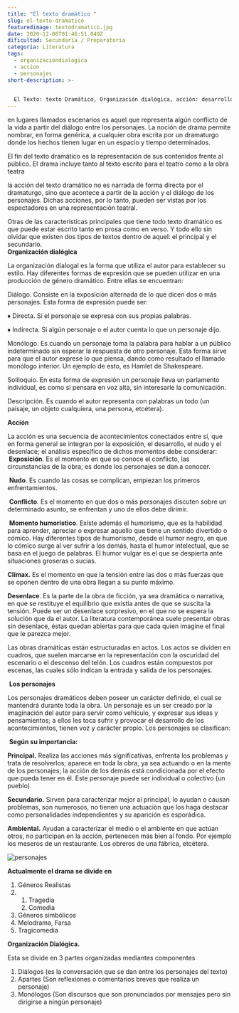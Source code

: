 ```yaml
---
title: "El texto dramático "
slug: el-texto-dramatico
featuredimage: textodramatico.jpg
date: 2020-12-06T01:46:51.049Z
dificultad: Secundaria / Preparatoria
categoria: Literatura
tags:
  - organizaciondialogica
  - accion
  - personajes
short-description: >-
  

  El Texto: texto Dramático, Organización dialógica, acción: desarrollo nudo y desenlace, Personajes, Tragedia Características
---
```

en lugares llamados escenarios es aquel que representa algún conflicto de la vida a partir del diálogo entre los personajes. La noción de drama permite nombrar, en forma genérica, a cualquier obra escrita por un dramaturgo donde los hechos tienen lugar en un espacio y tiempo determinados.

El fin del texto dramático es la representación de sus contenidos frente al público. El drama incluye tanto al texto escrito para el teatro como a la obra teatra

la acción del texto dramático no es narrada de forma directa por el dramaturgo, sino que acontece a partir de la acción y el diálogo de los personajes. Dichas acciones, por lo tanto, pueden ser vistas por los espectadores en una representación teatral.

Otras de las características principales que tiene todo texto dramático es que puede estar escrito tanto en prosa como en verso. Y todo ello sin olvidar que existen dos tipos de textos dentro de aquel: el principal y el secundario.**\
Organización dialógica** 

La organización dialogal es la forma que utiliza el autor para establecer su estilo. Hay diferentes formas de expresión que se pueden utilizar en una producción de género dramático. Entre ellas se encuentran:

Diálogo. Consiste en la exposición alternada de lo que dicen dos o más personajes. Esta forma de expresión puede ser:

♦ Directa. Si el personaje se expresa con sus propias palabras. 

♦ Indirecta. Si algún personaje o el autor cuenta lo que un personaje dijo. 

Monólogo. Es cuando un personaje toma la palabra para hablar a un público indeterminado sin esperar la respuesta de otro personaje. Esta forma sirve para que el autor exprese lo que piensa, dando como resultado el llamado monólogo interior. Un ejemplo de esto, es Hamlet de Shakespeare. 

Soliloquio. En esta forma de expresión un personaje lleva un parlamento individual, es como si pensara en voz alta, sin interesarle la comunicación.

Descripción. Es cuando el autor representa con palabras un todo (un paisaje, un objeto cualquiera, una persona, etcétera). 

**Acción**

La acción es una secuencia de acontecimientos conectados entre sí, que en forma general se integran por la exposición, el desarrollo, el nudo y el desenlace; el análisis específico de dichos momentos debe considerar:**\
 Exposición**. Es el momento en que se conoce el conflicto, las circunstancias de la obra, es donde los personajes se dan a conocer.

 **Nudo**. Es cuando las cosas se complican, empiezan los primeros enfrentamientos. 

 **Conflicto**. Es el momento en que dos o más personajes discuten sobre un determinado asunto, se enfrentan y uno de ellos debe dirimir. 

 **Momento humorístico**. Existe además el humorismo, que es la habilidad para aprender, apreciar o expresar aquello que tiene un sentido divertido o cómico. Hay diferentes tipos de humorismo, desde el humor negro, en que lo cómico surge al ver sufrir a los demás, hasta el humor intelectual, que se basa en el juego de palabras. El humor vulgar es el que se despierta ante situaciones groseras o sucias. 

**Clímax.** Es el momento en que la tensión entre las dos o más fuerzas que se oponen dentro de una obra llegan a su punto máximo. 

**Desenlace**. Es la parte de la obra de ficción, ya sea dramática o narrativa, en que se restituye el equilibrio que existía antes de que se suscita la tensión. Puede ser un desenlace sorpresivo, en el que no se espera la solución que da el autor. La literatura contemporánea suele presentar obras sin desenlace, éstas quedan abiertas para que cada quien imagine el final que le parezca mejor. 

Las obras dramáticas están estructuradas en actos. Los actos se dividen en cuadros, que suelen marcarse en la representación con la oscuridad del escenario o el descenso del telón. Los cuadros están compuestos por escenas, las cuales sólo indican la entrada y salida de los personajes.

 **Los personajes** 

Los personajes dramáticos deben poseer un carácter definido, el cual se mantendrá durante toda la obra. Un personaje es un ser creado por la imaginación del autor para servir como vehículo, y expresar sus ideas y pensamientos; a ellos les toca sufrir y provocar el desarrollo de los acontecimientos, tienen voz y carácter propio. Los personajes se clasifican:

 **Según su importancia:** 

**Principal.** Realiza las acciones más significativas, enfrenta los problemas y trata de resolverlos; aparece en toda la obra, ya sea actuando o en la mente de los personajes; la acción de los demás está condicionada por el efecto que pueda tener en él. Este personaje puede ser individual o colectivo (un pueblo). 

**Secundario.** Sirven para caracterizar mejor al principal, lo ayudan o causan problemas, son numerosos, no tienen una actuación que los haga destacar como personalidades independientes y su aparición es esporádica. 

**Ambiental.** Ayudan a caracterizar el medio o el ambiente en que actúan otros, no participan en la acción, pertenecen más bien al fondo. Por ejemplo los meseros de un restaurante. Los obreros de una fábrica, etcétera.

![personajes ](/assets/personajes.jpg "personajes ")

**Actualmente el drama se divide en** 

1. Géneros Realistas 
2. 1. Tragedia
   2. Comedia 
3. Géneros simbólicos  
4. Melodrama, Farsa 
5. Tragicomedia 

**Organización Dialógica.** 

Esta se divide en 3 partes organizadas mediantes componentes 

1. Diálogos (es la conversación que se dan entre los personajes del texto) 
2. Apartes (Son reflexiones o comentarios breves que realiza un personaje)
3. Monólogos (Son discursos que son pronunciados por mensajes pero sin dirigirse a ningún personaje)